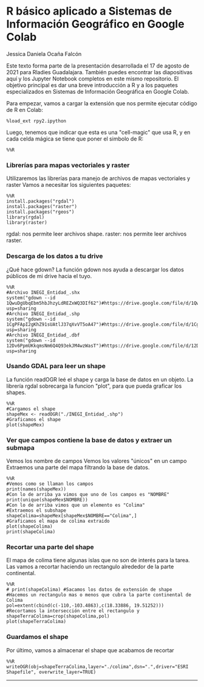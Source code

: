 # R básico aplicado a Sistemas de Información Geográfico en Google Colab

Jessica Daniela Ocaña Falcón

Este texto forma parte de la presentación desarrollada el 17 de agosto de 2021 para Rladies Guadalajara. También puedes encontrar las diapositivas aquí y los Jupyter Notebook completos en este mismo repositorio. El objetivo principal es dar una breve introducción a R y a los paquetes especializados en Sistemas de Información Geográfica en Google Colab.

Para empezar, vamos a cargar la extensión que nos permite ejecutar código de R en Colab:

    %load_ext rpy2.ipython

Luego, tenemos que indicar que esta es una "cell-magic" que usa R, y en cada celda mágica se tiene que poner el simbolo de R:
           
    %%R

### Librerías para mapas vectoriales y raster

Utilizaremos las librerías para manejo de archivos de mapas vectoriales y raster
Vamos a necesitar los siguientes paquetes: 

    %%R
    install.packages("rgdal")
    install.packages("raster")
    install.packages("rgeos")
    library(rgdal)
    library(raster)
     
rgdal: nos permite leer archivos shape. 
raster: nos permite leer archivos raster.

### Descarga de los datos a tu drive

¿Qué hace gdown? La función gdown nos ayuda a descargar los datos públicos de mi drive hacia el tuyo.

    %%R
    #Archivo INEGI_Entidad_.shx
    system("gdown --id 1QwuDgUbqEbm5hbJhzyLdREZxWQ3DIf62")#https://drive.google.com/file/d/1QwuDgUbqEbm5hbJhzyLdREZxWQ3DIf62/view?usp=sharing
    #Archivo INEGI_Entidad_.shp
    system("gdown --id 1CgPFApI2gKhZ91sUAtlJ37qXvVT5oA47")#https://drive.google.com/file/d/1CgPFApI2gKhZ91sUAtlJ37qXvVT5oA47/view?usp=sharing
    #Archivo INEGI_Entidad_.dbf
    system("gdown --id 12Dv6PpmUKkqmsNm6Q4Q93ekJM4wzWasT")#https://drive.google.com/file/d/12Dv6PpmUKkqmsNm6Q4Q93ekJM4wzWasT/view?usp=sharing
    
### Usando GDAL para leer un shape

La función readOGR leé el shape y carga la base de datos en un objeto.
La librería rgdal sobrecarga la funcion "plot", para que pueda graficar los shapes.

    %%R
    #Cargamos el shape
    shapeMex <- readOGR("./INEGI_Entidad_.shp")
    #Graficamos el shape
    plot(shapeMex)


### Ver que campos contiene la base de datos y extraer un submapa

Vemos los nombre de campos
Vemos los valores "únicos" en un campo
Extraemos una parte del mapa filtrando la base de datos.

    %%R
    #Vemos como se llaman los campos
    print(names(shapeMex))
    #Con lo de arriba ya vimos que uno de los campos es "NOMBRE"
    print(unique(shapeMex$NOMBRE))
    #Con lo de arriba vimos que un elemento es "Colima"
    #Extraemos el subshape
    shapeColima=shapeMex[shapeMex$NOMBRE=="Colima",]
    #Graficamos el mapa de colima extraido
    plot(shapeColima)
    print(shapeColima)

### Recortar una parte del shape

El mapa de colima tiene algunas islas que no son de interés para la tarea. Las vamos a recortar haciendo un rectangulo alrededor de la parte continental.

    %%R
    # print(shapeColima) #Sacamos los datos de extensión de shape
    #Hacemos un rectangulo mas o menos que cubra la parte continental de Colima
    pol=extent(cbind(c(-110,-103.4863),c(18.33886, 19.51252)))
    #Recortamos la intersección entre el rectangulo y 
    shapeTerraColima=crop(shapeColima,pol)
    plot(shapeTerraColima)

### Guardamos el shape

Por último, vamos a almacenar el shape que acabamos de recortar

    %%R
    writeOGR(obj=shapeTerraColima,layer="./colima",dsn=".",driver="ESRI Shapefile", overwrite_layer=TRUE)

---
